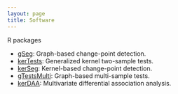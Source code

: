 ```yaml
---
layout: page
title: Software
---
```


R packages

* [gSeg](https://cran.r-project.org/web/packages/gSeg/index.html): Graph-based change-point detection.
* [kerTests](https://cran.r-project.org/web/packages/kerTests/index.html): Generalized kernel two-sample tests.
* [kerSeg](https://cran.r-project.org/web/packages/kerSeg/index.html): Kernel-based change-point detection.
* [gTestsMulti](https://cran.r-project.org/web/packages/gTestsMulti/index.html): Graph-based multi-sample tests.
* [kerDAA](https://cran.r-project.org/web/packages/kerDAA/index.html): Multivariate differential association analysis.
